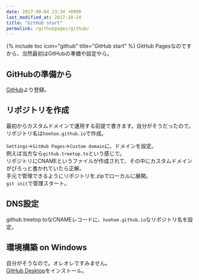 ```yaml
---
date: 2017-08-04 23:34 +0900
last_modified_at: 2017-10-24
title: "GitHub start"
permalink: /githubpages/github/
---
```

{% include toc icon="github" title="GitHub start" %}
GitHub Pagesなのですから、当然最初はGitHubの準備や設定やら。

## GitHubの準備から
[GitHub](https://github.com/)より登録。

## リポジトリを作成  
最初からカスタムドメインで運用する前提で書きます。自分がそうだったので。   
リポジトリ名は`hoehoe.github.io`で作成。

`Settings`→`GitHub Pages`→`Custom domain`に、ドメインを設定。   
例えば当方なら`github.treetop.to`という感じで。   
リポジトリにCNAMEというファイルが作成されて、その中にカスタムドメインがぴろっと書かれていたら正解。  
手元で管理できるようにリポジトリを.zipでローカルに展開。  
`git init`で管理スタート。

## DNS設定
github.treetop.toなCNAMEレコードに、`hoehoe.github.io`なリポジトリ名を設定。

## 環境構築 on Windows 
自分がそうなので。オレオレですみません。   
[GitHub Desktop](https://desktop.github.com/)をインストール。  

